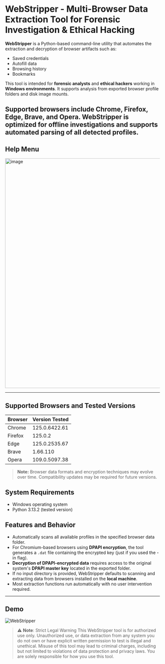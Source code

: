 # WebStripper - Multi-Browser Data Extraction Tool for Forensic Investigation & Ethical Hacking

**WebStripper** is a Python-based command-line utility that automates the extraction and decryption of browser artifacts such as:

- Saved credentials  
- Autofill data  
- Browsing history  
- Bookmarks  

This tool is intended for **forensic analysts** and **ethical hackers** working in **Windows environments**. It supports analysis from exported browser profile folders and disk image mounts.


**Supported browsers** include Chrome, Firefox, Edge, Brave, and Opera. WebStripper is optimized for **offline** investigations and supports automated parsing of all detected profiles.
 --- 
 
## Help Menu

<img width="998" height="748" alt="image" src="https://github.com/user-attachments/assets/ed8b9a75-22e9-4493-813a-4d1fc5608568" />


---

## Supported Browsers and Tested Versions

| Browser   | Version Tested     |
|-----------|--------------------|
| Chrome    | 125.0.6422.61      |
| Firefox   | 125.0.2            |
| Edge      | 125.0.2535.67      |
| Brave     | 1.66.110           |
| Opera     | 109.0.5097.38      |

> **Note:** Browser data formats and encryption techniques may evolve over time. Compatibility updates may be required for future versions.



## System Requirements

- Windows operating system  
- Python 3.13.2 (tested version)



## Features and Behavior

- Automatically scans all available profiles in the specified browser data folder.
- For Chromium-based browsers using **DPAPI encryption**, the tool generates a `.dat` file containing the encrypted key (just if you used the -in flag).
- **Decryption of DPAPI-encrypted data** requires access to the original system's **DPAPI master key** located in the exported folder.
- If no input directory is provided, WebStripper defaults to scanning and extracting data from browsers installed on the **local machine**.
- Most extraction functions run automatically with no user intervention required.


---

## Demo

![WebStripper](https://github.com/user-attachments/assets/8027fd94-3380-407b-8d7b-a8fc4883909a)


> ⚠️ **Note**: Strict Legal Warning This WebStripper tool is for authorized use only. Unauthorized use, or data extraction from any system you do not own or have explicit written permission to test is illegal and unethical. Misuse of this tool may lead to criminal charges, including but not limited to violations of data protection and privacy laws. You are solely responsible for how you use this tool.
